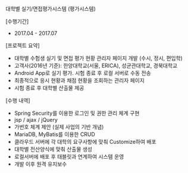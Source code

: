 대학별 실기/면접평가시스템 (평가시스템)

[수행기간]
- 2017.04 - 2017.07

[프로젝트 요약]
- 대학별 수험생 실기 및 면접 평가 현황 관리자 페이지 개발 (수시, 정시, 편입학)
- 고객사(2016년 기준): 한양대학교(서울, ERICA), 성균관대학교, 경북대학교
- Android App로 실기 평가. 시험 종료 후 로컬 서버로 수동 전송
- 최종적으로 응시 현황과 채점 현황을 조회하는 관리자 페이지
- 시험 종료 후 대학별 산출물 제공

[수행 내역]
- Spring Security를 이용한 로그인 및 권한 관리 체계 구현
- jsp / ajax / jQuery
- 가번호 체계 제안 (실제 사업의 기반 개념)
- MariaDB, MyBatis를 이용한 CRUD
- 클라우드 서버에 각 대학의 요구사항에 맞춰 Customize하여 배포
- 대학별 전산양식에 맞춰 산출물 생성
- 로컬서버에 배포 후 태블릿과 연계하여 시스템 운영
- 개발 이후 원격 유지보수
